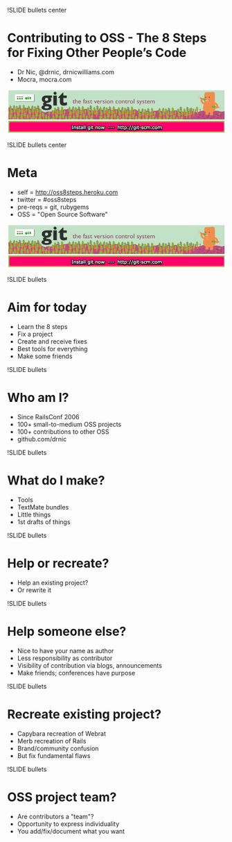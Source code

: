 !SLIDE bullets center
# Contributing to OSS - The 8 Steps for Fixing Other People’s Code #

* Dr Nic, @drnic, drnicwilliams.com
* Mocra, mocra.com

![Install Git Now](images/install-git-now.png)

!SLIDE bullets center
# Meta #

* self     = http://oss8steps.heroku.com
* twitter  = #oss8steps
* pre-reqs = git, rubygems
* OSS      = "Open Source Software"

![Install Git Now](images/install-git-now.png)

!SLIDE bullets
# Aim for today #

* Learn the 8 steps
* Fix a project
* Create and receive fixes
* Best tools for everything
* Make some friends

!SLIDE bullets
# Who am I? #

* Since RailsConf 2006
* 100+ small-to-medium OSS projects
* 100+ contributions to other OSS
* github.com/drnic

!SLIDE bullets
# What do I make? #

* Tools
* TextMate bundles
* Little things
* 1st drafts of things

!SLIDE bullets
# Help or recreate? #

* Help an existing project?
* Or rewrite it

!SLIDE bullets
# Help someone else? #

* Nice to have your name as author
* Less responsibility as contributor
* Visibility of contribution via blogs, announcements
* Make friends; conferences have purpose

!SLIDE bullets
# Recreate existing project? #

* Capybara recreation of Webrat
* Merb recreation of Rails
* Brand/community confusion
* But fix fundamental flaws

!SLIDE bullets
# OSS project team? #

* Are contributors a "team"?
* Opportunity to express individuality
* You add/fix/document what you want

